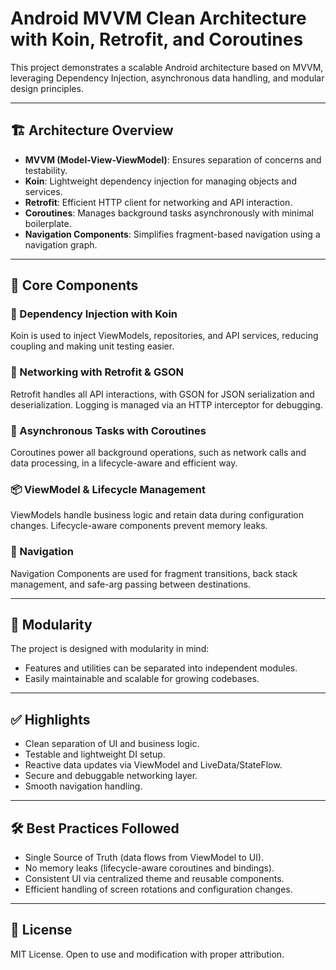 # Android MVVM Clean Architecture with Koin, Retrofit, and Coroutines

This project demonstrates a scalable Android architecture based on MVVM, leveraging Dependency Injection, asynchronous data handling, and modular design principles.

---

## 🏗️ Architecture Overview

- **MVVM (Model-View-ViewModel)**: Ensures separation of concerns and testability.
- **Koin**: Lightweight dependency injection for managing objects and services.
- **Retrofit**: Efficient HTTP client for networking and API interaction.
- **Coroutines**: Manages background tasks asynchronously with minimal boilerplate.
- **Navigation Components**: Simplifies fragment-based navigation using a navigation graph.

---

## 🔑 Core Components

### 🧠 Dependency Injection with Koin
Koin is used to inject ViewModels, repositories, and API services, reducing coupling and making unit testing easier.

### 🔄 Networking with Retrofit & GSON
Retrofit handles all API interactions, with GSON for JSON serialization and deserialization. Logging is managed via an HTTP interceptor for debugging.

### 🧵 Asynchronous Tasks with Coroutines
Coroutines power all background operations, such as network calls and data processing, in a lifecycle-aware and efficient way.

### 📦 ViewModel & Lifecycle Management
ViewModels handle business logic and retain data during configuration changes. Lifecycle-aware components prevent memory leaks.

### 🧭 Navigation
Navigation Components are used for fragment transitions, back stack management, and safe-arg passing between destinations.

---

## 🧩 Modularity

The project is designed with modularity in mind:
- Features and utilities can be separated into independent modules.
- Easily maintainable and scalable for growing codebases.

---

## ✅ Highlights

- Clean separation of UI and business logic.
- Testable and lightweight DI setup.
- Reactive data updates via ViewModel and LiveData/StateFlow.
- Secure and debuggable networking layer.
- Smooth navigation handling.

---

## 🛠 Best Practices Followed

- Single Source of Truth (data flows from ViewModel to UI).
- No memory leaks (lifecycle-aware coroutines and bindings).
- Consistent UI via centralized theme and reusable components.
- Efficient handling of screen rotations and configuration changes.

---

## 📄 License

MIT License. Open to use and modification with proper attribution.

